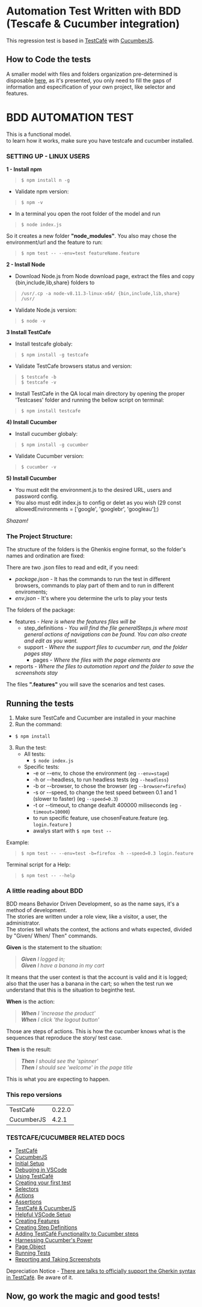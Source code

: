 # Automation Test Written with BDD (Tescafe & Cucumber integration)

 This regression test is based in [TestCafé](https://github.com/DevExpress/testcafe) with [CucumberJS](https://github.com/cucumber/cucumber-js).

## How to Code the tests
 
 A smaller model with files and folders organization pre-determined is disposable [here](https://github.com/AlyneSoares/wiki_bdd), as it's presented, you only need to fill the gaps of information and especification of your own project, like selector and features.

# BDD AUTOMATION TEST

This is a functional model.  
to learn how it works, make sure you have testcafe and cucumber installed.  

### **SETTING UP - LINUX USERS**

**1 -  Install npm**
> `$ npm install n -g`

  * Validate npm version:
> `$ npm -v`

  * In a terminal you open the root folder of the model and run
> `$ node index.js`  

   So it creates a new folder **"node_modules"**. You also may chose the environment/url and the feature to run:  
  
> `$ npm test -- --env=test featureName.feature`


**2 - Install Node**

  * Download Node.js from Node download page, extract the files and copy {bin,include,lib,share} folders to 
  > `/usr/.cp -a node-v8.11.3-linux-x64/ {bin,include,lib,share} /usr/`

  * Validate Node.js version:
   > `$ node -v`

**3 Install TestCafe**
  * Install testcafe globaly:
  > `$ npm install -g testcafe`

  * Validate TestCafe browsers status and version:

 > `$ testcafe -b`   
 > `$ testcafe -v`

  * Install TestCafe in the QA local main directory by opening the proper 'Testcases' folder and running the bellow script on terminal:
  > `$ npm install testcafe`

**4) Install Cucumber**
 * Install cucumber globaly:
 > `$ npm install -g cucumber`
 
   * Validate Cucumber version:
   > `$ cucumber -v`   

**5) Install Cucumber**
* You must edit the environment.js to the desired URL, users and password config.
* You also must edit index.js to config or delet as you wish (29 const allowedEnvironments = ['google', 'googlebr', 'googleau'];)

_Shazam!_
 
 ### The Project Structure:
 The structure of the folders is the Ghenkis engine format, so the folder's names and ordination are fixed:

There are two .json files to read and edit, if you need:  
* *package.json* - It has the commands to run the test in different browsers, commands to play part of them and to run in different enviroments;  
* *env.json* - It's where you determine the urls to play your tests  

The folders of the package:  
* features - *Here is where the features files will be*
  * step_definitions - *You will find the file generalSteps.js where most general actions of navigations can be found. You can also create and edit as you want.*
  * support - *Where the support files to cucumber run, and the folder pages stay*
    * pages - *Where the files with the page elements are*
* reports - *Where the files to automation report and the folder to save the screenshots stay*

The files **".features"** you will save the scenarios and test cases.

## **Running the tests**
1. Make sure TestCafe and Cucumber are installed in your machine
2. Run the command:  
 - `$ npm install`
3. Run the test:  
   - All tests:  
     - `$ node index.js`
   - Specific tests:
     - -e or --env, to chose the environment (eg `--env=stage`)
     - -h or --headless, to run headless tests (eg `--headless`)
     - -b or --browser, to chose the browser (eg `--browser=firefox`)
     - -s or --speed, to change the test speed between 0.1 and 1 (slower to faster) (eg `--speed=0.3`)
     - -t or --timeout, to change deafult 400000 miliseconds (eg `-timeout=10000`)
     - to run specific feature, use chosenFeature.feature (eg. `login.feature` )   
     - awalys start with `$ npm test --`
  
  Example:
> `$ npm test -- --env=test -b=firefox -h --speed=0.3 login.feature `

Terminal script for a Help:  
>  `$ npm test -- --help`

### **A little reading about BDD**
BDD means Behavior Driven Development, so as the name says, it's a method of development.  
The stories are written under a role view, like a visitor, a user, the administrator.  
The stories tell whats the context, the actions and whats expected, divided by "Given/ When/ Then" commands.

**Given** is the statement to the situation:  
> _**Given** I logged in;_  
> _**Given** I have a banana in my cart_

It means that the user context is that the account is valid and it is logged; also that the user has a banana in the cart; so when the test run we understand that this is the situation to beginthe test.

**When** is the action:
> _**When** I 'increase the product'_  
> _**When** I click 'the logout button'_

Those are steps of actions. This is how the cucumber knows what is the sequences that reproduce the story/ test case. 

**Then** is the result:
> _**Then** I should see the 'spinner'_  
> _**Then** I should see 'welcome' in the page title_

This is what you are expecting to happen.


### **This repo versions**
<table>
<tr>
    <td>TestCafé</td>
    <td>0.22.0</td>
</tr>
<tr>
    <td>CucumberJS</td>
    <td>4.2.1</td>
</tr>
</table>


### **TESTCAFE/CUCUMBER RELATED DOCS**
 * [TestCafé](https://github.com/DevExpress/testcafe)
 * [CucumberJS](https://github.com/cucumber/cucumber-js)
 * [Initial Setup](https://github.com/rquellh/testcafe-cucumber/wiki/Initial-Setup)
 * [Debuging in VSCode](https://github.com/rquellh/testcafe-cucumber/wiki/Debugging-in-VSCode) 
 * [Using TestCafé](https://github.com/rquellh/testcafe-cucumber/wiki/Using-TestCafe)
 * [Creating your first test](https://github.com/rquellh/testcafe-cucumber/wiki/Creating-your-first-test)
 * [Selectors](https://github.com/rquellh/testcafe-cucumber/wiki/Selectors)
 * [Actions](https://github.com/rquellh/testcafe-cucumber/wiki/Actions)
 * [Assertions](https://github.com/rquellh/testcafe-cucumber/wiki/Assertions)
 * [TestCafé & CucumberJS](https://github.com/rquellh/testcafe-cucumber/wiki/TestCafe-&-CucumberJS)
 * [Helpful VSCode Setup](https://github.com/rquellh/testcafe-cucumber/wiki/Helpful-VSCode-Setup)
 * [Creating Features](https://github.com/rquellh/testcafe-cucumber/wiki/Creating-Features)
 * [Creating Step Definitions](https://github.com/rquellh/testcafe-cucumber/wiki/Creating-Step-Definitions)
 * [Adding TestCafé Functionality to Cucumber steps](https://github.com/rquellh/testcafe-cucumber/wiki/Adding-TestCafe-Functionality-to-Cucumber-steps)
 * [Harnessing Cucumber's Power](https://github.com/rquellh/testcafe-cucumber/wiki/Harnessing-Cucumber's-Power)
 * [Page Object](https://github.com/rquellh/testcafe-cucumber/wiki/Page-Object)
 * [Running Tests](https://github.com/rquellh/testcafe-cucumber/wiki/Running-Tests)
 * [Reporting and Taking Screenshots](https://github.com/rquellh/testcafe-cucumber/wiki/Reporting-and-Taking-Screenshots)

Depreciation Notice - [There are talks to officially support the Gherkin syntax in TestCafé](https://github.com/DevExpress/testcafe/issues/1373#issuecomment-291526857). Be aware of it.
## **Now, go work the magic and good tests!**
